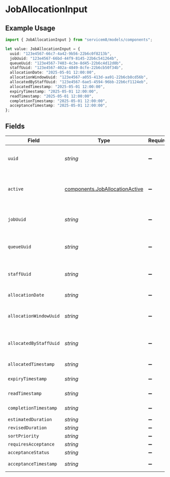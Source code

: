 # JobAllocationInput

## Example Usage

```typescript
import { JobAllocationInput } from "servicem8/models/components";

let value: JobAllocationInput = {
  uuid: "123e4567-66c7-4a42-9b56-22b6c0f8213b",
  jobUuid: "123e4567-66bd-44f9-8145-22b6c541264b",
  queueUuid: "123e4567-7403-4c3e-8d45-22b6c4d12d0b",
  staffUuid: "123e4567-402a-4849-8cfe-22b6cb50f34b",
  allocationDate: "2025-05-01 12:00:00",
  allocationWindowUuid: "123e4567-a055-413d-aa91-22b6cb8cd56b",
  allocatedByStaffUuid: "123e4567-6ae5-4594-96bb-22b6cf1124eb",
  allocatedTimestamp: "2025-05-01 12:00:00",
  expiryTimestamp: "2025-05-01 12:00:00",
  readTimestamp: "2025-05-01 12:00:00",
  completionTimestamp: "2025-05-01 12:00:00",
  acceptanceTimestamp: "2025-05-01 12:00:00",
};
```

## Fields

| Field                                                                            | Type                                                                             | Required                                                                         | Description                                                                      | Example                                                                          |
| -------------------------------------------------------------------------------- | -------------------------------------------------------------------------------- | -------------------------------------------------------------------------------- | -------------------------------------------------------------------------------- | -------------------------------------------------------------------------------- |
| `uuid`                                                                           | *string*                                                                         | :heavy_minus_sign:                                                               | Unique identifier for this record                                                | 123e4567-66c7-4a42-9b56-22b6c0f8213b                                             |
| `active`                                                                         | [components.JobAllocationActive](../../models/components/joballocationactive.md) | :heavy_minus_sign:                                                               | Record active/deleted flag.  Valid values are [0,1]                              |                                                                                  |
| `jobUuid`                                                                        | *string*                                                                         | :heavy_minus_sign:                                                               | N/A                                                                              | 123e4567-66bd-44f9-8145-22b6c541264b                                             |
| `queueUuid`                                                                      | *string*                                                                         | :heavy_minus_sign:                                                               | N/A                                                                              | 123e4567-7403-4c3e-8d45-22b6c4d12d0b                                             |
| `staffUuid`                                                                      | *string*                                                                         | :heavy_minus_sign:                                                               | N/A                                                                              | 123e4567-402a-4849-8cfe-22b6cb50f34b                                             |
| `allocationDate`                                                                 | *string*                                                                         | :heavy_minus_sign:                                                               | N/A                                                                              | 2025-05-01 12:00:00                                                              |
| `allocationWindowUuid`                                                           | *string*                                                                         | :heavy_minus_sign:                                                               | N/A                                                                              | 123e4567-a055-413d-aa91-22b6cb8cd56b                                             |
| `allocatedByStaffUuid`                                                           | *string*                                                                         | :heavy_minus_sign:                                                               | N/A                                                                              | 123e4567-6ae5-4594-96bb-22b6cf1124eb                                             |
| `allocatedTimestamp`                                                             | *string*                                                                         | :heavy_minus_sign:                                                               | N/A                                                                              | 2025-05-01 12:00:00                                                              |
| `expiryTimestamp`                                                                | *string*                                                                         | :heavy_minus_sign:                                                               | N/A                                                                              | 2025-05-01 12:00:00                                                              |
| `readTimestamp`                                                                  | *string*                                                                         | :heavy_minus_sign:                                                               | N/A                                                                              | 2025-05-01 12:00:00                                                              |
| `completionTimestamp`                                                            | *string*                                                                         | :heavy_minus_sign:                                                               | N/A                                                                              | 2025-05-01 12:00:00                                                              |
| `estimatedDuration`                                                              | *string*                                                                         | :heavy_minus_sign:                                                               | N/A                                                                              |                                                                                  |
| `revisedDuration`                                                                | *string*                                                                         | :heavy_minus_sign:                                                               | N/A                                                                              |                                                                                  |
| `sortPriority`                                                                   | *string*                                                                         | :heavy_minus_sign:                                                               | N/A                                                                              |                                                                                  |
| `requiresAcceptance`                                                             | *string*                                                                         | :heavy_minus_sign:                                                               | N/A                                                                              |                                                                                  |
| `acceptanceStatus`                                                               | *string*                                                                         | :heavy_minus_sign:                                                               | N/A                                                                              |                                                                                  |
| `acceptanceTimestamp`                                                            | *string*                                                                         | :heavy_minus_sign:                                                               | N/A                                                                              | 2025-05-01 12:00:00                                                              |